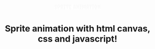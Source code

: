 <h1 align="center">
   <img alt="sprite-animation" src="github/sprite-animation-logo.svg" width="150px" />
</h1>

<div align="center">
  <h1>Sprite animation with <b>html canvas</b>, <b>css</b> and <b>javascript</b>!</h1>
</div>
